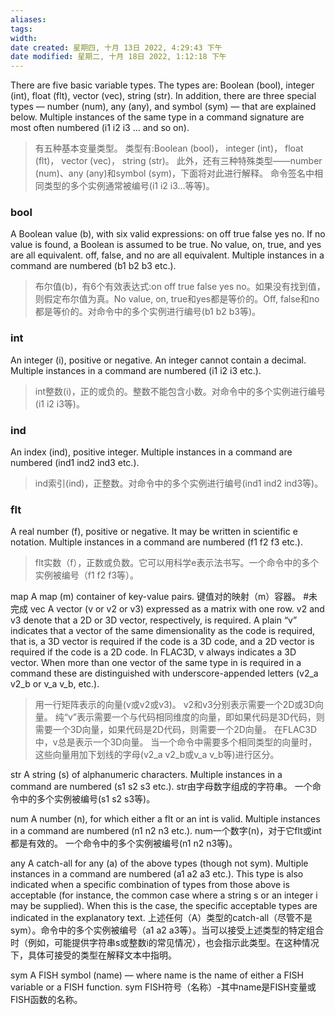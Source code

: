 ```yaml
---
aliases: 
tags: 
width:
date created: 星期四, 十月 13日 2022, 4:29:43 下午
date modified: 星期二, 十月 18日 2022, 1:12:18 下午
---
```

There are five basic variable types. The types are: Boolean (bool), integer (int), float (flt), vector (vec), string (str). In addition, there are three special types — number (num), any (any), and symbol (sym) — that are explained below. Multiple instances of the same type in a command signature are most often numbered (i1 i2 i3 … and so on).
>有五种基本变量类型。
>类型有:Boolean (bool)， integer (int)， float (flt)， vector (vec)， string (str)。
>此外，还有三种特殊类型——number (num)、any (any)和symbol (sym)，下面将对此进行解释。
>命令签名中相同类型的多个实例通常被编号(i1 i2 i3…等等)。

### bool 
A Boolean value (b), with six valid expressions: on off true false yes no. If no value is found, a Boolean is assumed to be true. No value, on, true, and yes are all equivalent. off, false, and no are all equivalent. Multiple instances in a command are numbered (b1 b2 b3 etc.).
>布尔值(b)，有6个有效表达式:on off true false yes no。如果没有找到值，则假定布尔值为真。No value, on, true和yes都是等价的。Off, false和no都是等价的。对命令中的多个实例进行编号(b1 b2 b3等)。

### int 
An integer (i), positive or negative. An integer cannot contain a decimal. Multiple instances in a command are numbered (i1 i2 i3 etc.).
>int整数(i)，正的或负的。整数不能包含小数。对命令中的多个实例进行编号(i1 i2 i3等)。

### ind 
An index (ind), positive integer. Multiple instances in a command are numbered (ind1 ind2 ind3 etc.).
>ind索引(ind)，正整数。对命令中的多个实例进行编号(ind1 ind2 ind3等)。

### flt 
A real number (f), positive or negative. It may be written in scientific e notation. Multiple instances in a command are numbered (f1 f2 f3 etc.).
>flt实数（f），正数或负数。它可以用科学e表示法书写。一个命令中的多个实例被编号（f1 f2 f3等）。

map 
A map (m) container of key-value pairs.
键值对的映射（m）容器。
#未完成 
vec 
A vector (v or v2 or v3) expressed as a matrix with one row. v2 and v3 denote that a 2D or 3D vector, respectively, is required. A plain “v” indicates that a vector of the same dimensionality as the code is required, that is, a 3D vector is required if the code is a 3D code, and a 2D vector is required if the code is a 2D code. In FLAC3D, v always indicates a 3D vector. When more than one vector of the same type in is required in a command these are distinguished with underscore-appended letters (v2_a v2_b or v_a v_b, etc.).
>用一行矩阵表示的向量(v或v2或v3)。
v2和v3分别表示需要一个2D或3D向量。
纯“v”表示需要一个与代码相同维度的向量，即如果代码是3D代码，则需要一个3D向量，如果代码是2D代码，则需要一个2D向量。
在FLAC3D中，v总是表示一个3D向量。
当一个命令中需要多个相同类型的向量时，这些向量用加下划线的字母(v2_a v2_b或v_a v_b等)进行区分。

str 
A string (s) of alphanumeric characters. Multiple instances in a command are numbered (s1 s2 s3 etc.).
str由字母数字组成的字符串。
一个命令中的多个实例被编号(s1 s2 s3等)。

num 
A number (n), for which either a flt or an int is valid. Multiple instances in a command are numbered (n1 n2 n3 etc.).
num一个数字(n)，对于它flt或int都是有效的。
一个命令中的多个实例被编号(n1 n2 n3等)。


any 
A catch-all for any (a) of the above types (though not sym). Multiple instances in a command are numbered (a1 a2 a3 etc.). 
This type is also indicated when a specific combination of types from those above is acceptable (for instance, the common case where a string s or an integer i may be supplied). When this is the case, the specific acceptable types are indicated in the explanatory text.
上述任何（A）类型的catch-all（尽管不是sym）。命令中的多个实例被编号（a1 a2 a3等）。当可以接受上述类型的特定组合时（例如，可能提供字符串s或整数i的常见情况），也会指示此类型。在这种情况下，具体可接受的类型在解释文本中指明。


sym 
A FISH symbol (name) — where name is the name of either a FISH variable or a FISH function.
sym FISH符号（名称）-其中name是FISH变量或FISH函数的名称。
